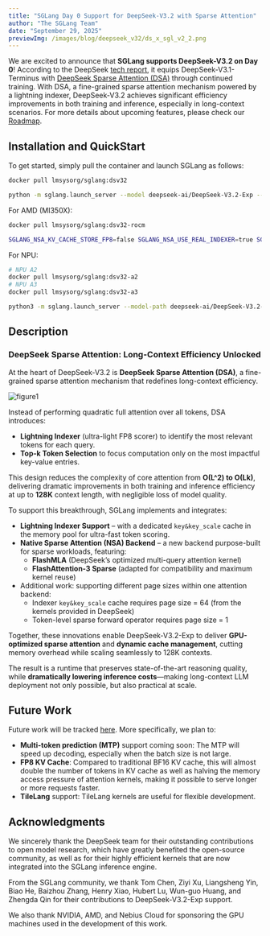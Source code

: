 ```yaml
---
title: "SGLang Day 0 Support for DeepSeek-V3.2 with Sparse Attention"
author: "The SGLang Team"
date: "September 29, 2025"
previewImg: /images/blog/deepseek_v32/ds_x_sgl_v2_2.png
---
```

We are excited to announce that **SGLang supports DeepSeek-V3.2 on Day 0**! According to the DeepSeek [tech report](https://github.com/deepseek-ai/DeepSeek-V3.2-Exp/blob/main/DeepSeek_V3_2.pdf), it equips DeepSeek-V3.1-Terminus with [DeepSeek Sparse Attention (DSA)](https://arxiv.org/pdf/2502.11089) through continued training. With DSA, a fine-grained sparse attention mechanism powered by a lightning indexer, DeepSeek-V3.2 achieves significant efficiency improvements in both training and inference, especially in long-context scenarios. For more details about upcoming features, please check our [Roadmap](https://github.com/sgl-project/sglang/issues/11060).


## Installation and QuickStart

To get started, simply pull the container and launch SGLang as follows:

```bash
docker pull lmsysorg/sglang:dsv32

python -m sglang.launch_server --model deepseek-ai/DeepSeek-V3.2-Exp --tp 8 --dp 8 --enable-dp-attention
```

For AMD (MI350X):

```bash
docker pull lmsysorg/sglang:dsv32-rocm

SGLANG_NSA_KV_CACHE_STORE_FP8=false SGLANG_NSA_USE_REAL_INDEXER=true SGLANG_NSA_USE_TILELANG_PREFILL=true python -m sglang.launch_server --model-path deepseek-ai/DeepSeek-V3.2-Exp --disable-cuda-graph --tp 8 --mem-fraction-static 0.85 --page-size 64 --nsa-prefill "tilelang" --nsa-decode "tilelang"
```


For NPU:

```bash
# NPU A2
docker pull lmsysorg/sglang:dsv32-a2
# NPU A3
docker pull lmsysorg/sglang:dsv32-a3

python3 -m sglang.launch_server --model-path deepseek-ai/DeepSeek-V3.2-Exp --trust-remote-code --attention-backend ascend --mem-fraction-static 0.85 --chunked-prefill-size 32768 --disable-radix-cache --tp-size 16 --quantization w8a8_int8
```


## Description

### DeepSeek Sparse Attention: Long-Context Efficiency Unlocked

At the heart of DeepSeek-V3.2 is **DeepSeek Sparse Attention (DSA)**, a fine-grained sparse attention mechanism that redefines long-context efficiency.

![figure1](/images/blog/deepseek_v32/DSA.png)

Instead of performing quadratic full attention over all tokens, DSA introduces:

* **Lightning Indexer** (ultra-light FP8 scorer) to identify the most relevant tokens for each query.
* **Top-k Token Selection** to focus computation only on the most impactful key-value entries.

This design reduces the complexity of core attention from **O(L^2) to O(Lk)**, delivering dramatic improvements in both training and inference efficiency at up to **128K** context length, with negligible loss of model quality.

To support this breakthrough, SGLang implements and integrates:

* **Lightning Indexer Support** – with a dedicated `key&key_scale` cache in the memory pool for ultra-fast token scoring.
* **Native Sparse Attention (NSA) Backend** – a new backend purpose-built for sparse workloads, featuring:
    * **FlashMLA** (DeepSeek’s optimized multi-query attention kernel)
    * **FlashAttention-3 Sparse** (adapted for compatibility and maximum kernel reuse)
* Additional work: supporting different page sizes within one attention backend:
    * Indexer `key&key_scale` cache requires page size = 64 (from the kernels provided in DeepSeek)
    * Token-level sparse forward operator requires page size = 1

Together, these innovations enable DeepSeek-V3.2-Exp to deliver **GPU-optimized sparse attention** and **dynamic cache management**, cutting memory overhead while scaling seamlessly to 128K contexts.

The result is a runtime that preserves state-of-the-art reasoning quality, while **dramatically lowering inference costs**—making long-context LLM deployment not only possible, but also practical at scale.

## Future Work

Future work will be tracked [here](https://github.com/sgl-project/sglang/issues/11060). More specifically, we plan to:

* **Multi-token prediction (MTP)** support coming soon: The MTP will speed up decoding, especially when the batch size is not large.
* **FP8 KV Cache**: Compared to traditional BF16 KV cache, this will almost double the number of tokens in KV cache as well as halving the memory access pressure of attention kernels, making it possible to serve longer or more requests faster.
* **TileLang** support: TileLang kernels are useful for flexible development.

## Acknowledgments

We sincerely thank the DeepSeek team for their outstanding contributions to open model research, which have greatly benefited the open-source community, as well as for their highly efficient kernels that are now integrated into the SGLang inference engine.

From the SGLang community, we thank Tom Chen, Ziyi Xu, Liangsheng Yin, Biao He, Baizhou Zhang, Henry Xiao, Hubert Lu, Wun-guo Huang, and Zhengda Qin for their contributions to DeepSeek-V3.2-Exp support.

We also thank NVIDIA, AMD, and Nebius Cloud for sponsoring the GPU machines used in the development of this work.